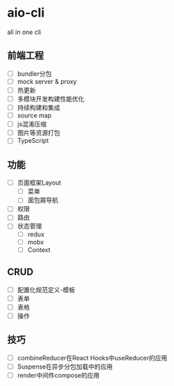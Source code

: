 # aio-cli
all in one cli

## 前端工程
- [ ] bundler分包
- [ ] mock server & proxy
- [ ] 热更新 
- [ ] 多模块开发构建性能优化
- [ ] 持续构建和集成
- [ ] source map
- [ ] js混淆压缩
- [ ] 图片等资源打包
- [ ] TypeScript

## 功能
- [ ] 页面框架Layout
  - [ ] 菜单
  - [ ] 面包屑导航
- [ ] 权限
- [ ] 路由
- [ ] 状态管理
  - [ ] redux
  - [ ] mobx
  - [ ] Context

## CRUD
- [ ] 配置化规范定义-模板
- [ ] 表单
- [ ] 表格
- [ ] 操作

## 技巧
- [ ] combineReducer在React Hooks中useReducer的应用
- [ ] Suspense在异步分包加载中的应用
- [ ] render中间件compose的应用

